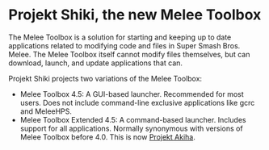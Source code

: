 # Projekt Shiki, the new Melee Toolbox
The Melee Toolbox is a solution for starting and keeping up to date applications related to modifying code and files in Super Smash Bros. Melee. The Melee Toolbox itself cannot modify files themselves, but can download, launch, and update applications that can.

Projekt Shiki projects two variations of the Melee Toolbox:
* Melee Toolbox 4.5: A GUI-based launcher. Recommended for most users. Does not include command-line exclusive applications like gcrc and MeleeHPS.
* Melee Toolbox Extended 4.5: A command-based launcher. Includes support for all applications. Normally synonymous with versions of Melee Toolbox before 4.0. This is now [Projekt Akiha](http://github.com/doqtorkirby/akiha).
